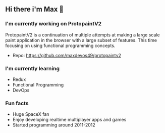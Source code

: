 ## Hi there i'm Max 👋

### I'm currently working on ProtopaintV2
ProtopaintV2 is a continuation of multiple attempts at making a large scale paint application in the browser with a large subset of features. This time focusing on using functional programming concepts.
- Repo: https://github.com/maxdevos49/protopaintv2

### I'm currently learning
- Redux
- Functional Programming
- DevOps

### Fun facts
- Huge SpaceX fan
- Enjoy developing realtime multiplayer apps and games
- Started programming around 2011-2012
